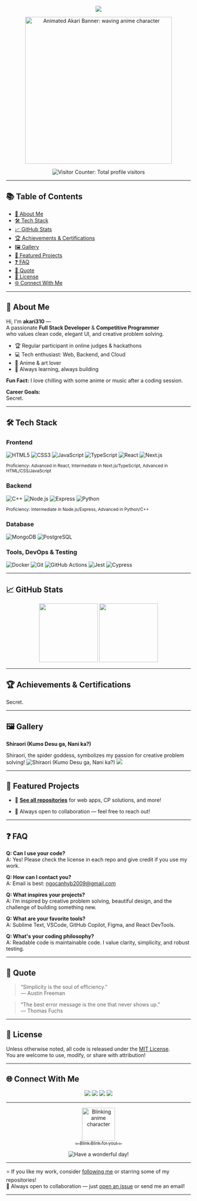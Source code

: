 <!-- Profile README for akari310 -->

<p align="center">
  <img src="https://readme-typing-svg.demolab.com/?lines=Full%20Stack%20Dev%20%7C%20Competitive%20Programmer;Enjoy%20your%20stay!&font=Fira+Code&center=true&width=600&duration=2500&pause=600" />
</p>

<p align="center">
  <img src="https://i.imgur.com/VAkEz8u.gif" alt="Animated Akari Banner: waving anime character" width="400"/>
</p>

<p align="center">
  <img src="https://access-counter.vercel.app/api/counter?name=akari310&theme=006&length=5" alt="Visitor Counter: Total profile visitors"/>
</p>

---

## 📚 Table of Contents

- [👋 About Me](#-about-me)
- [🛠️ Tech Stack](#️-tech-stack)
- [📈 GitHub Stats](#-github-stats)
- [🏆 Achievements & Certifications](#-achievements--certifications)
- [🖼️ Gallery](#%EF%B8%8F-gallery)
- [📌 Featured Projects](#-featured-projects)
- [❓ FAQ](#-faq)
- [💬 Quote](#-quote)
- [📜 License](#-license)
- [🌐 Connect With Me](#-connect-with-me)

---

## 👋 About Me

Hi, I'm **akari310** —  
A passionate **Full Stack Developer** & **Competitive Programmer**  
who values clean code, elegant UI, and creative problem solving.

- 🏆 Regular participant in online judges & hackathons  
- 💻 Tech enthusiast: Web, Backend, and Cloud  
- 🎨 Anime & art lover  
- 🌱 Always learning, always building

**Fun Fact:** I love chilling with some anime or music after a coding session.

**Career Goals:**  
Secret.

---

## 🛠️ Tech Stack

### Frontend
![HTML5](https://img.shields.io/badge/HTML5-E34F26?style=flat&logo=html5&logoColor=fff) 
![CSS3](https://img.shields.io/badge/CSS3-1572B6?style=flat&logo=css3&logoColor=fff) 
![JavaScript](https://img.shields.io/badge/JavaScript-F7DF1E?style=flat&logo=javascript&logoColor=222) 
![TypeScript](https://img.shields.io/badge/TypeScript-3178C6?style=flat&logo=typescript&logoColor=fff) 
![React](https://img.shields.io/badge/React-61DAFB?style=flat&logo=react&logoColor=222) 
![Next.js](https://img.shields.io/badge/Next.js-000?style=flat&logo=next.js&logoColor=fff)

<!-- Proficiency Levels -->
<sub>Proficiency: Advanced in React, Intermediate in Next.js/TypeScript, Advanced in HTML/CSS/JavaScript</sub>

### Backend
![C++](https://img.shields.io/badge/C++-00599C?style=flat&logo=c%2B%2B&logoColor=fff)
![Node.js](https://img.shields.io/badge/Node.js-339933?style=flat&logo=node.js&logoColor=fff) 
![Express](https://img.shields.io/badge/Express-000?style=flat&logo=express&logoColor=fff) 
![Python](https://img.shields.io/badge/Python-3776AB?style=flat&logo=python&logoColor=fff) 

<sub>Proficiency: Intermediate in Node.js/Express, Advanced in Python/C++</sub>

### Database
![MongoDB](https://img.shields.io/badge/MongoDB-47A248?style=flat&logo=mongodb&logoColor=fff)
![PostgreSQL](https://img.shields.io/badge/PostgreSQL-4169E1?style=flat&logo=postgresql&logoColor=fff)

### Tools, DevOps & Testing
![Docker](https://img.shields.io/badge/Docker-2496ED?style=flat&logo=docker&logoColor=fff)
![Git](https://img.shields.io/badge/Git-F05032?style=flat&logo=git&logoColor=fff)
![GitHub Actions](https://img.shields.io/badge/GitHub%20Actions-2088FF?style=flat&logo=github-actions&logoColor=fff)
![Jest](https://img.shields.io/badge/Jest-C21325?style=flat&logo=jest&logoColor=fff)
![Cypress](https://img.shields.io/badge/Cypress-17202C?style=flat&logo=cypress&logoColor=fff)

---

## 📈 GitHub Stats

<p align="center">
  <img src="https://github-readme-stats.vercel.app/api?username=akari310&show_icons=true&theme=calm" height="160" />
  <img src="https://github-readme-stats.vercel.app/api/top-langs/?username=akari310&layout=compact&theme=calm" height="160" />
</p>

---

## 🏆 Achievements & Certifications
Secret.

---

## 🖼️ Gallery

**Shiraori (Kumo Desu ga, Nani ka?)**

Shiraori, the spider goddess, symbolizes my passion for creative problem solving!
![Shiraori (Kumo Desu ga, Nani ka?)](https://cdn.donmai.us/original/17/84/__shiraori_kumo_desu_ga_nani_ka_drawn_by_shi_qi_kuang_beng__178456b789ca743565504d44bd4f1302.jpg)
![](https://i.pinimg.com/1200x/a4/39/f4/a439f4a05c4e62734611a143f8b55d8c.jpg)

---

## 📌 Featured Projects

- 🌱 **[See all repositories](https://github.com/akari310?tab=repositories)** for web apps, CP solutions, and more!

- 🏁 Always open to collaboration — feel free to reach out!

---

## ❓ FAQ

**Q: Can I use your code?**  
A: Yes! Please check the license in each repo and give credit if you use my work.

**Q: How can I contact you?**  
A: Email is best: [ngocanhyb2009@gmail.com](mailto:ngocanhyb2009@gmail.com)

**Q: What inspires your projects?**  
A: I’m inspired by creative problem solving, beautiful design, and the challenge of building something new.

**Q: What are your favorite tools?**  
A: Sublime Text, VSCode, GitHub Copilot, Figma, and React DevTools.

**Q: What's your coding philosophy?**  
A: Readable code is maintainable code. I value clarity, simplicity, and robust testing.

---

## 💬 Quote

> “Simplicity is the soul of efficiency.”  
> — Austin Freeman

> “The best error message is the one that never shows up.”  
> — Thomas Fuchs

---

## 📜 License

Unless otherwise noted, all code is released under the [MIT License](./LICENSE).  
You are welcome to use, modify, or share with attribution!

---

## 🌐 Connect With Me

<p align="center">
  <a href="mailto:ngocanhyb2009@gmail.com"><img src="https://img.shields.io/badge/Email-Contact%20Me-c14438?style=for-the-badge&logo=gmail&logoColor=white"></a>
  <a href="https://oj.vnoi.info/user/akari310"><img src="https://img.shields.io/badge/VNOI-Profile-blue?style=for-the-badge&logo=codeforces&logoColor=white"></a>
  <a href="https://www.linkedin.com/"><img src="https://img.shields.io/badge/LinkedIn-akari310-blue?style=for-the-badge&logo=linkedin&logoColor=white"></a>
  <a href="https://twitter.com/"><img src="https://img.shields.io/badge/Twitter-akari310-1DA1F2?style=for-the-badge&logo=twitter&logoColor=white"></a>
</p>

---

<p align="center">
  <a href="https://youtu.be/2IGwPRU28H8?si=48V4m9ebKQpo0Tht&t=8">
    <img src="https://media.tenor.com/7J9uYvQWv4wAAAAC/blink-anime.gif" width="90" alt="Blinking anime character"/>
    <br/>
    <sub>✨ Blink Blink for you! ✨</sub>
  </a>
</p>
<p align="center">
  <img src="https://img.shields.io/badge/Have%20a%20wonderful%20day!-c9e7f2?style=for-the-badge&logo=star&logoColor=e67e22" alt="Have a wonderful day!"/>
</p>

---

⭐️ If you like my work, consider [following me](https://github.com/akari310) or starring some of my repositories!  
🤝 Always open to collaboration — just [open an issue](https://github.com/akari310/akari310/issues) or send me an email!

---
